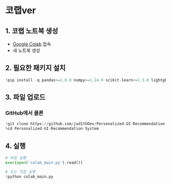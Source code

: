 # 코랩ver

## 1. 코랩 노트북 생성
- [Google Colab](https://colab.research.google.com/) 접속
- 새 노트북 생성

## 2. 필요한 패키지 설치
```python
!pip install -q pandas>=2.0.0 numpy>=1.24.0 scikit-learn>=1.3.0 lightgbm>=4.0.0 pyyaml>=6.0 tqdm>=4.65.0 joblib>=1.3.0
```

## 3. 파일 업로드
###  GitHub에서 클론
```python
!git clone https://github.com/jud1thDev/Personalized-UI-Recommendation-System.git
%cd Personalized-UI-Recommendation-System
```

## 4. 실행
```python
# 파일 실행
exec(open('colab_main.py').read())

# 또는 직접 실행
!python colab_main.py
